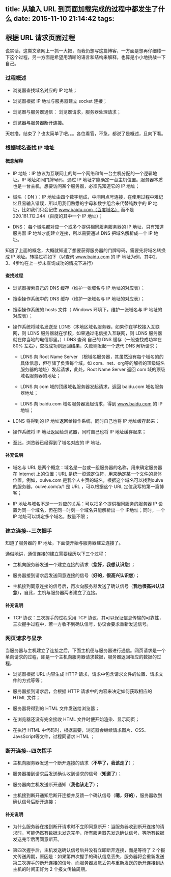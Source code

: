 title: 从输入 URL 到页面加载完成的过程中都发生了什么
date: 2015-11-10 21:14:42
tags:
---

## 根据 URL 请求页面过程

说实话，这类文章网上一抓一大把，而我仍想写这篇博客，一方面是想再仔细缕一下这个过程，另一方面是希望用清晰的语言和结构来解释，也算是小小地挑战一下自己。



### 过程概述

* 浏览器查找域名对应的 IP 地址；

* 浏览器根据 IP 地址与服务器建立 socket 连接；

* 浏览器与服务器通信： 浏览器请求，服务器处理请求；

* 浏览器与服务器断开连接。



天啦撸，结束了？也太简单了吧。。。各位看官，不急，都说了是概述，且向下看。

<!-- more --> 

### 根据域名查找 IP 地址

#### 概念解释

* IP 地址：IP 协议为互联网上的每一个网络和每一台主机分配的一个逻辑地址。IP 地址如同门牌号码，通过 IP 地址才能确定一台主机位置。服务器本质也是一台主机，想要访问某个服务器，必须先知道它的 IP 地址；

* 域名（ DN ）：IP 地址由四个数字组成，中间用点号连接，在使用过程中难记忆且易输入错误，所以用我们熟悉的字母和数字组合来代替纯数字的 IP 地址，比如我们只会记住 www.baidu.com（百度域名） 而不是 220.181.112.244（百度的其中一个 IP 地址）；

* DNS： 每个域名都对应一个或多个提供相同服务服务器的 IP 地址，只有知道服务器 IP 地址才能建立连接，所以需要通过 DNS 把域名解析成一个 IP 地址。



知道了上面的概念，大概就知道了想要获得服务器的门牌号码，需要先将域名转换成 IP 地址。转换过程如下（以查询 www.baidu.com 的 IP 地址为例，其中2、3、4步均在上一步未查询成功的情况下进行）



#### 查找过程

* 浏览器搜索自己的 DNS 缓存（维护一张域名与 IP 地址的对应表）；

* 搜索操作系统中的 DNS 缓存（维护一张域名与 IP 地址的对应表）；

* 搜索操作系统的 hosts 文件（ Windows 环境下，维护一张域名与 IP 地址的对应表）；

* 操作系统将域名发送至 LDNS（本地区域名服务器，如果你在学校接入互联网，则 LDNS 服务器就在学校，如果通过电信接入互联网，则 LDNS 服务器就在你当地的电信那里。）LDNS 查询 自己的 DNS 缓存（一般查找成功率在 80% 左右），查找成功则返回结果，失败则发起一个迭代 DNS 解析请求；

  * LDNS 向 Root Name Server （根域名服务器，其虽然没有每个域名的的具体信息，但存储了负责每个域，如 com、net、org等的解析的顶级域名服务器的地址）发起请求，此处，Root Name Server 返回 com 域的顶级域名服务器的地址；

  * LDNS 向 com 域的顶级域名服务器发起请求，返回 baidu.com 域名服务器地址；

  * LDNS 向 baidu.com 域名服务器发起请求，得到 www.baidu.com 的 IP 地址；

* LDNS 将得到的 IP 地址返回给操作系统，同时自己也将 IP 地址缓存起来；

* 操作系统将 IP 地址返回给浏览器，同时自己也将 IP 地址缓存起来；

* 至此，浏览器已经得到了域名对应的 IP 地址。



#### 补充说明

* 域名与 URL 是两个概念：域名是一台或一组服务器的名称，用来确定服务器在 Internet 上的位置；URL 是统一资源定位符，用来确定某一个文件的具体位置，例如，oulve.com 是我个人主页的域名，根据这个域名可以找到oulve的服务器，oulve.com/a/1 是 URL ，可以根据这个 URL 定位我写的第一篇博客；

* IP 地址与域名不是一一对应的关系：可以把多个提供相同服务的服务器 IP 设置为同一个域名，但在同一时刻一个域名只能解析出一个 IP地址；同时，一个 IP 地址可以绑定多个域名，数量不限；



### 建立连接--三次握手

知道了服务器的 IP 地址，下面便开始与服务器建立连接了。



通俗地讲，通信连接的建立需要经历以下三个过程：

* 主机向服务器发送一个建立连接的请求（**您好，我想认识您**）；

* 服务器接到请求后发送同意连接的信号（**好的，很高兴认识您**）；

* 主机接到同意连接的信号后，再次向服务器发送了确认信号（**我也很高兴认识您**），自此，主机与服务器两者建立了连接。



#### 补充说明

* TCP 协议：三次握手的过程采用 TCP 协议，其可以保证信息传输的可靠性，三次握手过程中，若一方收不到确认信号，协议会要求重新发送信号。



### 网页请求与显示

当服务器与主机建立了连接之后，下面主机便与服务器进行通信。网页请求是一个单向请求的过程，即是一个主机向服务器请求数据，服务器返回相应的数据的过程。

* 浏览器根据 URL 内容生成 HTTP 请求，请求中包含请求文件的位置、请求文件的方式等等；

* 服务器接到请求后，会根据 HTTP 请求中的内容来决定如何获取相应的 HTML 文件；

* 服务器将得到的 HTML 文件发送给浏览器；

* 在浏览器还没有完全接收 HTML 文件时便开始渲染、显示网页；

* 在执行 HTML 中代码时，根据需要，浏览器会继续请求图片、CSS、JavsScript等文件，过程同请求 HTML ；



### 断开连接--四次挥手

* 主机向服务器发送一个断开连接的请求（**不早了，我该走了**）；

* 服务器接到请求后发送确认收到请求的信号（**知道了**）；

* 服务器向主机发送断开通知（**我也该走了**）；

* 主机接到断开通知后断开连接并反馈一个确认信号（**嗯，好的**），服务器收到确认信号后断开连接；



#### 补充说明

* 为什么服务器在接到断开请求时不立即同意断开：当服务器收到断开连接的请求时，可能仍然有数据未发送完毕，所有服务器先发送确认信号，等所有数据发送完毕后再同意断开。

* 第四次握手后，主机发送确认信号后并没有立即断开连接，而是等待了 2 个报文传送周期，原因是：如果第四次握手的确认信息丢失，服务器将会重新发送第三次握手的断开连接的信号，而服务器发觉丢包与重新发送的断开连接到达主机的时间正好为 2 个报文传输周期。